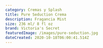 ```yaml
---
category: Cremas y Splash
title: Pure Seduction Crema
description: Fragancia Mist
size: 236 ml/ 8 fl oz
brand: Victoria's Secret
featuredImage: /images/pure-seduction.jpg
dateCreated: 2020-10-18T06:00:41.514Z
---
```

